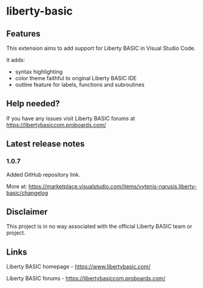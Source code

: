 # liberty-basic

## Features

This extension aims to add support for Liberty BASIC in Visual Studio Code.

It adds:
- syntax highlighting
- color theme faithful to original Liberty BASIC IDE
- outline feature for labels, functions and subroutines

## Help needed?

If you have any issues visit Liberty BASIC forums at https://libertybasiccom.proboards.com/

## Latest release notes

### 1.0.7

Added GitHub repository link.

More at: https://marketplace.visualstudio.com/items/vytenis-narusis.liberty-basic/changelog

## Disclaimer

This project is in no way associated with the official Liberty BASIC team or project.

## Links

Liberty BASIC homepage - https://www.libertybasic.com/

Liberty BASIC forums - https://libertybasiccom.proboards.com/